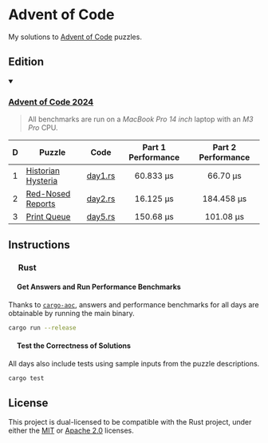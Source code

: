 # Advent of Code

My solutions to [Advent of Code](https://adventofcode.com) puzzles.

## Edition

<details open><summary><h3><a href="https://adventofcode.com/2024">Advent of Code 2024</a></h3></summary>

> All benchmarks are run on a *MacBook Pro 14 inch* laptop with an *M3 Pro* CPU.

| D | Puzzle                                                    |              Code              | Part 1 Performance | Part 2 Performance |
|:-:|-----------------------------------------------------------|:------------------------------:|:------------------:|:------------------:|
| 1 | [Historian Hysteria](https://adventofcode.com/2024/day/1) | [day1.rs](aoc2024/src/day1.rs) |     60.833 µs      |      66.70 µs      |
| 2 | [Red-Nosed Reports](https://adventofcode.com/2024/day/2)  | [day2.rs](aoc2024/src/day2.rs) |     16.125 µs      |     184.458 µs     |
| 3 | [Print Queue](https://adventofcode.com/2024/day/5)        | [day5.rs](aoc2024/src/day2.rs) |     150.68 µs      |     101.08 µs      |
</details>

## Instructions

### <a href="#-rust"><img src="https://rustacean.net/assets/rustacean-flat-noshadow.svg" width="16" height="16"></a> Rust

#### <a href="#-test-the-correctness-of-solutions"><img src="https://www.svgrepo.com/show/271355/rocket-ship-rocket.svg" width="14" height="14"></a> Get Answers and Run Performance Benchmarks

Thanks to [`cargo-aoc`](https://github.com/gobanos/cargo-aoc), answers and performance benchmarks for all days are obtainable by
running the main binary.

```bash
cargo run --release
```

#### <a href="#-test-the-correctness-of-solutions"><img src="https://www.svgrepo.com/show/269868/lab.svg" width="14" height="14"></a> Test the Correctness of Solutions

All days also include tests using sample inputs from the puzzle descriptions.

```bash
cargo test
```

## License

This project is dual-licensed to be compatible with the Rust project, under either the [MIT](LICENSE-MIT)
or [Apache 2.0](LICENSE-APACHE) licenses.
